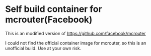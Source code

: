 # Self build container for mcrouter(Facebook)

This is an modified version of 
https://github.com/facebook/mcrouter

I could not find the official container image for mcrouter, so this is an unofficial build.
Use at your own risk.
